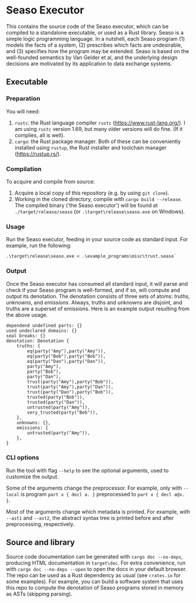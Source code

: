 # Seaso Executor
This contains the source code of the Seaso executor, which can be compiled to a standalone executable, or used as a Rust library.
Seaso is a simple logic programming language.
In a nutshell, each Seaso program (1) models the facts of a system, (2) prescribes which facts are undesirable, and (3) specifies how the program may be extended.
Seaso is based on the well-founded semantics by Van Gelder et al, and the underlying design decisions are motivated by its application to data exchange systems.  

## Executable

### Preparation
You will need:
1. `rustc`: the Rust language compiler `rustc` (https://www.rust-lang.org/). I am using `rustc` version 1.69, but many older versions will do fine. (If it complies, all is well).
2. `cargo`: the Rust package manager.
Both of these can be conveniently installed using `rustup`, the Rust installer and toolchain manager (https://rustup.rs/).

### Compilation
To acquire and compile from source:
1. Acquire a local copy of this repository (e.g. by using `git clone`).
2. Working in the cloned directory, compile with `cargo build --release`.
The compiled binary ('the Seaso executor') will be found at `./target/release/seaso` (or `.\target\release\seaso.exe` on Windows).

### Usage
Run the Seaso executor, feeding in your source code as standard input. For example, run the following:
```
.\target\release\seaso.exe < .\example_programs\misc\trust.seaso`
```

### Output

Once the Seaso executor has consumed all standard input, it will parse and check if your Seaso program is well-formed, and if so, will compute and output its denotation.
The denotation consists of three sets of atoms: _truths_, _unknowns_, and _emissions_.
Always, truths and unknowns are disjoint, and truths are a superset of emissions.
Here is an example output resulting from the above usage.

```
dependend undefined parts: {}
used undeclared domains: {}
seal breaks: {}
denotation: Denotation {
    truths: {
        eq(party("Amy"),party("Amy")),
        eq(party("Bob"),party("Bob")),
        eq(party("Dan"),party("Dan")),
        party("Amy"),
        party("Bob"),
        party("Dan"),
        trust(party("Amy"),party("Bob")),
        trust(party("Amy"),party("Dan")),
        trust(party("Dan"),party("Bob")),
        trusted(party("Bob")),
        trusted(party("Dan")),
        untrusted(party("Amy")),
        very_trusted(party("Bob")),
    },
    unknowns: {},
    emissions: {
        untrusted(party("Amy")),
    },
}
```

### CLI options
Run the tool with flag `--help` to see the optional arguments, used to customize the output.

Some of the arguments change the preprocessor. For example, only with `--local` is program `part x { decl a. }` preprocessed to `part x { decl a@x. }`.

Most of the arguments change which metadata is printed. For example, _with_ `--ast1` and `--ast2`, the abstract syntax tree is printed before and after preprocessing, respectively.  

## Source and library

Source code documentation can be generated with `cargo doc --no-deps`, producing HTML documentation in `target\doc`.
For extra convenience, run with `cargo doc --no-deps --open` to open the docs in your default browser.
The repo can be used as a Rust dependency as usual (see `crates.io` for some examples).
For example, you can build a software system that uses this repo to compute the denotation of Seaso programs stored in memory as ASTs (skipping parsing).

